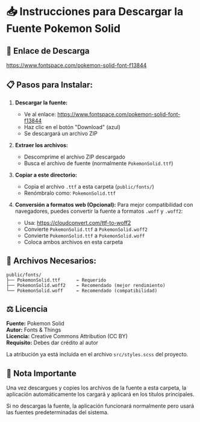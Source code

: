 # 📥 Instrucciones para Descargar la Fuente Pokemon Solid

## 🔗 Enlace de Descarga
https://www.fontspace.com/pokemon-solid-font-f13844

## 📋 Pasos para Instalar:

1. **Descargar la fuente:**
   - Ve al enlace: https://www.fontspace.com/pokemon-solid-font-f13844
   - Haz clic en el botón "Download" (azul)
   - Se descargará un archivo ZIP

2. **Extraer los archivos:**
   - Descomprime el archivo ZIP descargado
   - Busca el archivo de fuente (normalmente `PokemonSolid.ttf`)

3. **Copiar a este directorio:**
   - Copia el archivo `.ttf` a esta carpeta (`public/fonts/`)
   - Renómbralo como: `PokemonSolid.ttf`

4. **Conversión a formatos web (Opcional):**
   Para mejor compatibilidad con navegadores, puedes convertir la fuente a formatos `.woff` y `.woff2`:
   
   - Usa: https://cloudconvert.com/ttf-to-woff2
   - Convierte `PokemonSolid.ttf` a `PokemonSolid.woff2`
   - Convierte `PokemonSolid.ttf` a `PokemonSolid.woff`
   - Coloca ambos archivos en esta carpeta

## 📄 Archivos Necesarios:

```
public/fonts/
├── PokemonSolid.ttf      ← Requerido
├── PokemonSolid.woff2    ← Recomendado (mejor rendimiento)
└── PokemonSolid.woff     ← Recomendado (compatibilidad)
```

## ⚖️ Licencia

**Fuente:** Pokemon Solid  
**Autor:** Fonts & Things  
**Licencia:** Creative Commons Attribution (CC BY)  
**Requisito:** Debes dar crédito al autor  

La atribución ya está incluida en el archivo `src/styles.scss` del proyecto.

## 📝 Nota Importante

Una vez descargues y copies los archivos de la fuente a esta carpeta, la aplicación automáticamente los cargará y aplicará en los títulos principales.

Si no descargas la fuente, la aplicación funcionará normalmente pero usará las fuentes predeterminadas del sistema.

